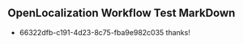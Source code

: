 ## OpenLocalization Workflow Test MarkDown
* 66322dfb-c191-4d23-8c75-fba9e982c035 thanks!

<!--HONumber=Aug16_HO4-->


